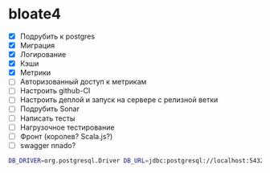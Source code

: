 # bloate4

* [x] Подрубить к postgres
* [x] Миграция
* [x] Логирование
* [x] Кэши
* [x] Метрики
* [ ] Авторизованный доступ к метрикам
* [ ] Настроить github-CI
* [ ] Настроить деплой и запуск на сервере с релизной ветки
* [ ] Подрубить Sonar
* [ ] Написать тесты
* [ ] Нагрузочное тестирование
* [ ] Фронт (королев? Scala.js?)
* [ ] swagger nnado?

```bash
DB_DRIVER=org.postgresql.Driver DB_URL=jdbc:postgresql://localhost:5432/bloate4 DB_USER=bloate4 DB_PASSWD=pony sbt run
```
